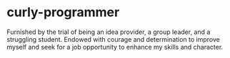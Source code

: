 # curly-programmer
Furnished by the trial of being an idea provider, a group leader, and a struggling student. Endowed with courage and determination to improve myself and seek for a job opportunity to enhance my skills and character.
